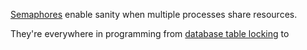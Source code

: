 [Semaphores](https://en.wikipedia.org/wiki/Semaphore_(programming)) enable sanity when multiple processes share resources.

They're everywhere in programming from [database table locking](http://dev.mysql.com/doc/refman/5.7/en/lock-tables.html) to 

<script async src="//jsfiddle.net/mmmveggies/othjfkkz/embed/js,result/"></script> 
